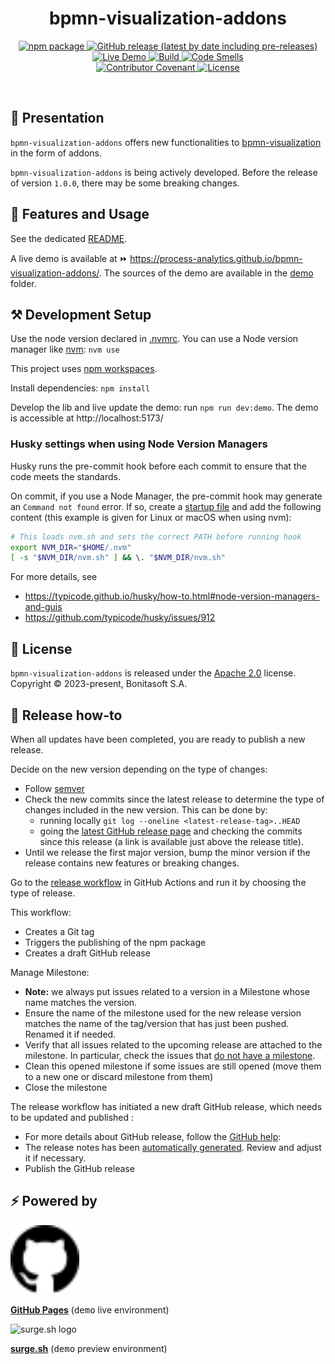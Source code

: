 <h1 align="center">bpmn-visualization-addons</h1>
<div align="center">
    <p align="center"> 
        <a href="https://npmjs.org/package/@process-analytics/bpmn-visualization-addons">
          <img alt="npm package" src="https://img.shields.io/npm/v/@process-analytics/bpmn-visualization-addons.svg?color=orange"> 
        </a> 
        <a href="https://github.com/process-analytics/bpmn-visualization-addons/releases">
          <img alt="GitHub release (latest by date including pre-releases)" src="https://img.shields.io/github/v/release/process-analytics/bpmn-visualization-addons?label=changelog&include_prereleases"> 
        </a> 
        <a href="https://process-analytics.github.io/bpmn-visualization-addons/">
          <img alt="Live Demo" src="https://img.shields.io/badge/demo-online-blueviolet.svg"> 
        </a> 
        <a href="https://github.com/process-analytics/bpmn-visualization-addons/actions">
          <img alt="Build" src="https://github.com/process-analytics/bpmn-visualization-addons/workflows/Build/badge.svg"> 
        </a>
        <a href="https://sonarcloud.io/project/overview?id=process-analytics_bpmn-visualization-addons">
          <img alt="Code Smells" src="https://sonarcloud.io/api/project_badges/measure?project=process-analytics_bpmn-visualization-addons&metric=code_smells">
        </a>
        <br>
        <a href="https://github.com/process-analytics/.github/blob/main/CODE_OF_CONDUCT.md">
          <img alt="Contributor Covenant" src="https://img.shields.io/badge/Contributor%20Covenant-v2.0%20adopted-ff69b4.svg"> 
        </a> 
        <a href="LICENSE">
          <img alt="License" src="https://img.shields.io/github/license/process-analytics/bpmn-visualization-addons?color=blue"> 
        </a>
    </p>
</div>  
<br>


## 🔆 Presentation

`bpmn-visualization-addons` offers new functionalities to [bpmn-visualization](https://github.com/process-analytics/bpmn-visualization-js) in the form of addons.

`bpmn-visualization-addons` is being actively developed.
Before the release of version `1.0.0`, there may be some breaking changes.

<!--
We avoid these as much as possible, and carefully document them in the release notes.
As far as possible, we maintain compatibility for some minor versions.
-->


## 🎨 Features and Usage

See the dedicated [README](packages/addons/README.md).

A live demo is available at ⏩ https://process-analytics.github.io/bpmn-visualization-addons/.
The sources of the demo are available in the [demo](./packages/demo) folder.


## ⚒️ Development Setup

Use the node version declared in [.nvmrc](.nvmrc). You can use a Node version manager like [nvm](https://github.com/nvm-sh/nvm): `nvm use`

This project uses [npm workspaces](https://docs.npmjs.com/cli/v9/using-npm/workspaces).

Install dependencies: `npm install`

Develop the lib and live update the demo: run `npm run dev:demo`. The demo is accessible at http://localhost:5173/

### Husky settings when using Node Version Managers

Husky runs the pre-commit hook before each commit to ensure that the code meets the standards.

On commit, if you use a Node Manager, the pre-commit hook may generate an `Command not found` error.
If so, create a [startup file](https://typicode.github.io/husky/how-to.html#startup-files) and add the following content (this example is given for Linux or macOS when using nvm):
```bash
# This loads nvm.sh and sets the correct PATH before running hook
export NVM_DIR="$HOME/.nvm"
[ -s "$NVM_DIR/nvm.sh" ] && \. "$NVM_DIR/nvm.sh"
```

For more details, see
- https://typicode.github.io/husky/how-to.html#node-version-managers-and-guis
- https://github.com/typicode/husky/issues/912



## 📃 License

`bpmn-visualization-addons` is released under the [Apache 2.0](LICENSE) license.  
Copyright &copy; 2023-present, Bonitasoft S.A.


## 🚀 Release how-to

When all updates have been completed, you are ready to publish a new release.

Decide on the new version depending on the type of changes:
- Follow [semver](https://semver.org/)
- Check the new commits since the latest release to determine the type of changes included in the new version. This can be done by:
  - running locally `git log --oneline <latest-release-tag>..HEAD`
  - going the [latest GitHub release page](https://github.com/process-analytics/bpmn-visualization-addons/releases/latest) and checking the commits since this release (a link is available just above the release title).
- Until we release the first major version, bump the minor version if the release contains new features or breaking changes.

Go to the [release workflow](https://github.com/process-analytics/bpmn-visualization-addons/actions/workflows/release.yml) in GitHub Actions and run it by choosing the type of release.

This workflow:
- Creates a Git tag
- Triggers the publishing of the npm package
- Creates a draft GitHub release

Manage Milestone:
- **Note:** we always put issues related to a version in a Milestone whose name matches the version.
- Ensure the name of the milestone used for the new release version matches the name of the tag/version that has just been pushed. Renamed it if needed.
- Verify that all issues related to the upcoming release are attached to the milestone. In particular, check the issues that [do not have a milestone](https://github.com/process-analytics/bpmn-visualization-addons/issues?q=is%3Aissue+is%3Aclosed+no%3Amilestone).
- Clean this opened milestone if some issues are still opened (move them to a new one or discard milestone from them)
- Close the milestone

The release workflow has initiated a new draft GitHub release, which needs to be updated and published :
- For more details about GitHub release, follow the [GitHub help](https://help.github.com/en/github/administering-a-repository/managing-releases-in-a-repository#creating-a-release):
- The release notes has been [automatically generated](https://docs.github.com/en/repositories/releasing-projects-on-github/automatically-generated-release-notes). Review and adjust it if necessary.
- Publish the GitHub release


## ⚡ Powered by

<img src="packages/demo/public/assets/github-logo.svg" alt="GitHub logo" title="GitHub Pages" width="110"/>

**[GitHub Pages](https://pages.github.com/)** (<kbd>demo</kbd> live environment)

<img src="https://surge.sh/images/logos/svg/surge-logo.svg" alt="surge.sh logo" title="surge.sh" width="110"/>

**[surge.sh](https://surge.sh)** (<kbd>demo</kbd> preview environment)
